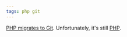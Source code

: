 ```yaml
---
tags: php git
---
```


[PHP migrates to Git](http://www.php.net/archive/2012.php#id2012-03-20-1). Unfortunately, it's still [PHP](/wiki/PHP).
